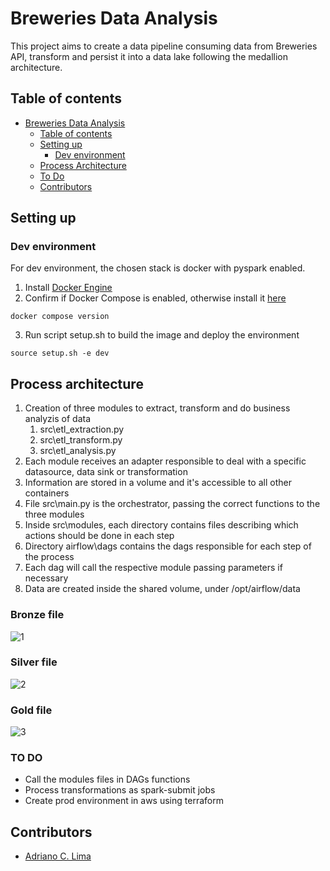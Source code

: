 # Breweries Data Analysis
This project aims to create a data pipeline consuming data from Breweries API, transform and persist it into a data lake following the medallion architecture.

## Table of contents

- [Breweries Data Analysis]()
  - [Table of contents](#table-of-contents)
  - [Setting up](#setting-up)
    - [Dev environment](#dev-environment)
  - [Process Architecture](#process_architecture)
  - [To Do](#to-do)
  - [Contributors](#contributors)

## Setting up

### Dev environment
For dev environment, the chosen stack is docker with pyspark enabled.

1. Install [Docker Engine](https://docs.docker.com/engine/install/)
2. Confirm if Docker Compose is enabled, otherwise install it [here](https://docs.docker.com/compose/install/)
```
docker compose version
```
3. Run script setup.sh to build the image and deploy the environment
```
source setup.sh -e dev
```

<!-- ### Prod environment
For prod environment, the chosen stack is AWS Glue Jobs for execution and orchestration.
1. Install [AWS CLI](https://docs.aws.amazon.com/cli/latest/userguide/getting-started-install.html)
2. Configure the CLI with the desired AWS user and save it to a profile
```
aws configure --profile <profile>
```
3. Terraform will use the credentials saved in *<user_home>/.aws/credentials* to do AWS operations
4. Run script setup.sh to provision the environment on AWS
```
source setup.sh -e prod 
```-->

## Process architecture
1. Creation of three modules to extract, transform and do business analyzis of data
   1. src\etl_extraction.py
   2. src\etl_transform.py
   3. src\etl_analysis.py
2. Each module receives an adapter responsible to deal with a specific datasource, data sink or transformation
3. Information are stored in a volume and it's accessible to all other containers
4. File src\main.py is the orchestrator, passing the correct functions to the three modules
5. Inside src\modules, each directory contains files describing which actions should be done in each step
6. Directory airflow\dags contains the dags responsible for each step of the process
7. Each dag will call the respective module passing parameters if necessary
8. Data are created inside the shared volume, under /opt/airflow/data

### Bronze file
![1](https://github.com/user-attachments/assets/83955acb-96cd-4845-8877-9eaac7fcd759)
### Silver file
![2](https://github.com/user-attachments/assets/6a1412cc-ca3f-4ae5-9258-aafaeb22ccd3)
### Gold file
![3](https://github.com/user-attachments/assets/e3ab1a37-4376-495c-bf9c-a19c4e9f3032)


### TO DO
- Call the modules files in DAGs functions 
- Process transformations as spark-submit jobs
- Create prod environment in aws using terraform
<!-- - Refactor transformers and loaders modules to reuse sinks methods. Parametrizing the sink files should enable to use them for various locations and file extensions
- Enable changing file name in analysis step. Could consider the *module name.parquet* -->

## Contributors
- [Adriano C. Lima](mailto:adrianocardoso1991@gmail.com)
